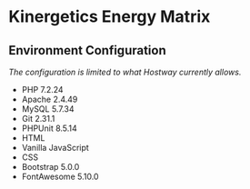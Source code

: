 # Kinergetics Energy Matrix
## Environment Configuration
*The configuration is limited to what Hostway currently allows.*
- PHP 7.2.24
- Apache 2.4.49
- MySQL 5.7.34
- Git 2.31.1
- PHPUnit 8.5.14
- HTML
- Vanilla JavaScript
- CSS
- Bootstrap 5.0.0
- FontAwesome 5.10.0
